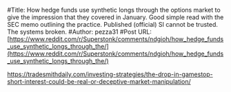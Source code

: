 #Title: How hedge funds use synthetic longs through the options market to give the impression that they covered in January. Good simple read with the SEC memo outlining the practice. Published (official) SI cannot be trusted. The systems broken.
#Author: pezza31
#Post URL: [https://www.reddit.com/r/Superstonk/comments/ndgioh/how_hedge_funds_use_synthetic_longs_through_the/](https://www.reddit.com/r/Superstonk/comments/ndgioh/how_hedge_funds_use_synthetic_longs_through_the/)


https://tradesmithdaily.com/investing-strategies/the-drop-in-gamestop-short-interest-could-be-real-or-deceptive-market-manipulation/